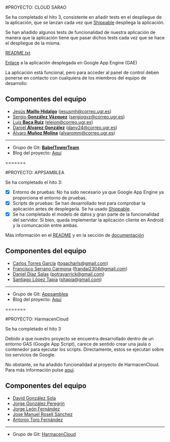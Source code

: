 #PROYECTO: CLOUD SARAO

Se ha completado el hito 3, consistente en añadir tests en el despliegue de la aplicación, que se lanzan cada vez que [Shippable](https://www.shippable.com/) despliega la aplicación.

Se han añadido algunos tests de funcionalidad de nuestra aplicación de manera que la aplicación tiene que pasar dichos tests cada vez que se hace el despliegue de la misma.

[README.txt](https://github.com/babeltowerteam/cloudsarao/blob/master/README.md)

[Enlace](cloud-sarao.appspot.com) a la aplicación desplegada en Google App Engine (GAE)

La aplicación está funcional, pero para acceder al panel de control deben ponerse en contacto con cualquiera de los miembros del equipo de desarrollo:

Componentes del equipo  
----------------------
- [Jesús **Maillo Hidalgo**](https://github.com/JMailloH) (jesusmh@correo.ugr.es)
- [Sergio **González Vázquez**](https://github.com/sergiogvz) (sergiogvz@correo.ugr.es)
- [Luis **Baca Ruiz**](https://github.com/eleion) (eleion@correo.ugr.es)
- [Daniel **Álvarez González**](https://github.com/Crixo24) (dany24@correo.ugr.es)
- [Álvaro **Muñoz Molina**](https://github.com/alvaromm) (alvaromm@correo.ugr.es)

- - -
- Grupo de Git: [**BabelTowerTeam**](https://github.com/babeltowerteam)
- Blog del proyecto: [Aquí](http://babeltowerteam.github.io/cloudsarao/)


=======


#PROYECTO: APPSAMBLEA

Se ha completado el hito 3:

- [X] Entorno de pruebas: No ha sido necesario ya que Google App Engine ya proporciona el entorno de pruebas.
- [X] Scripts de pruebas: Se han desarrollado test para comprobar la aplicación antes de desplegarla. Se ha usado [Shippable](https://www.shippable.com/).
- [X] Se ha completado el modelo de datos y gran parte de la funcionalidad del servidor. Si bien, queda implementar la aplicación cliente en Android y la comuncación entre ambas.

Más información en el [README](https://github.com/Appsamblea/Appsamblea/blob/master/README.md) y en la sección de [documentación](https://github.com/Appsamblea/Appsamblea_docu/blob/master/Descripci%C3%B3n%20del%20proyecto.md)

Componentes del equipo  
----------------------
- [Carlos Torres García](https://github.com/carltorres) (togacharls@gmail.com)
- [Francisco Serrano Carmona](https://github.com/frandai) (frandai2304@gmail.com)
- [Daniel Díaz Salas](https://github.com/potray) (potrayarrick@gmail.com)
- [Santiago López Tapia](https://github.com/silt99) (sltapia@gmail.com)

- - -
- Grupo de Git: [Appsamblea](https://github.com/Appsamblea)
- Blog del proyecto: [Aquí](http://appsamblea.tumblr.com/post/109878011654/nuevo-blog)


=======

#PROYECTO: HarmacenCloud

Se ha completado el hito 3

Debido a que nuestro proyecto se encuentra desarrollado dentro de un entorno GAS (Google App Script), carece de sentido crear una jaula o contenedor para ejecutar los scripts. Directamente, estos se ejecutan sobre los servicios de Google.

No obstante, se ha añadido funcionalidad al proyecto de HarmacenCloud. Para más información pulse [aquí](https://github.com/HarmaDev/HarmacenCloud/blob/master/hito3.md).

Componentes del equipo  
----------------------
- [David González Sola](https://github.com/DavidGSola)
- [Jorge González Peregrín](https://github.com/Georgevik)
- [Jorge León Fernández](https://github.com/jorgeles)
- [Jose Manuel Rosell Sánchez](https://github.com/jmrosell)
- [Antonio Toro Fernández](https://github.com/antorof)

- - -
- Grupo de Git: [HarmacenCloud](https://github.com/HarmaDev)
